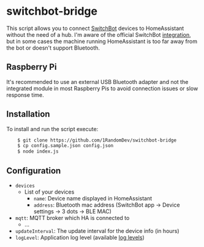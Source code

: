 switchbot-bridge
================

This script allows you to connect [SwitchBot](https://www.switch-bot.com/) devices to HomeAssistant without the need of a hub. I'm aware of the official SwitchBot [integration](https://www.home-assistant.io/integrations/switchbot/), but in some cases the machine running HomeAssistant is too far away from the bot or doesn't support Bluetooth.

Raspberry Pi
------------

It's recommended to use an external USB Bluetooth adapter and not the integrated module in most Raspberry Pis to avoid connection issues or slow response time.

Installation
------------

To install and run the script execute:

```sh
    $ git clone https://github.com/1RandomDev/switchbot-bridge
    $ cp config.sample.json config.json
    $ node index.js
```

Configuration
-------------

- `devices`
    - List of your devices
        - `name`: Device name displayed in HomeAssistant
        - `address`: Bluetooth mac address (SwitchBot app -> Device settings -> 3 dots -> BLE MAC)
- `mqtt`: MQTT broker which HA is connected to
    - ...
- `updateInterval`: The update interval for the device info (in hours)
- `logLevel`: Application log level (available [log levels](https://github.com/winstonjs/winston#logging-levels))